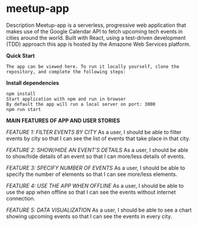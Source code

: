 # meetup-app

Description
Meetup-app is a serverless, progressive web application that makes use of the Google Calendar API to fetch upcoming tech events in cities around the world. Built with React, using a test-driven development (TDD) approach this app is hosted by the Amazone Web Services platform.



**Quick Start**
```
The app can be viewed here. To run it locally yourself, clone the repository, and complete the following steps:
```

**Install dependencies**
```
npm install
Start application with npm and run in browser
By default the app will run a local server on port: 3000
npm run start
```

**MAIN FEATURES OF APP AND USER STORIES**

*FEATURE 1: FILTER EVENTS BY CITY*
As a user, I should be able to filter events by city so that I can see the list of events that take place in that city.

*FEATURE 2: SHOW/HIDE AN EVENT’S DETAILS*
As a user, I should be able to show/hide details of an event so that I can more/less details of events.

*FEATURE 3: SPECIFY NUMBER OF EVENTS*
As a user, I should be able to specify the number of elements so that I can see more/less elements.

*FEATURE 4: USE THE APP WHEN OFFLINE*
As a user, I should be able to use the app when offline so that I can see the events without internet connection.

*FEATURE 5: DATA VISUALIZATION*
As a user, I should be able to see a chart showing upcoming events so that I can see the events in every city.
